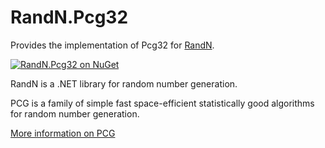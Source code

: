 # RandN.Pcg32

Provides the implementation of Pcg32 for [RandN](https://github.com/ociaw/RandN).

[![RandN.Pcg32 on NuGet](https://img.shields.io/nuget/v/RandN.Pcg32)](https://www.nuget.org/packages/RandN.Pcg32/)

RandN is a .NET library for random number generation.

PCG is a family of simple fast space-efficient statistically good algorithms for random number generation.

[More information on PCG](https://www.pcg-random.org/)
